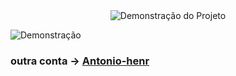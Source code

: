 
<div align="center">
  <img src="https://www.icegif.com/wp-content/uploads/2023/05/icegif-796.gif" alt="Demonstração do Projeto">
</div>

![Demonstração](https://www.icegif.com/wp-content/uploads/2023/05/icegif-796.gif)

### outra conta -> [Antonio-henr](https://github.com/Antonio-henr)
